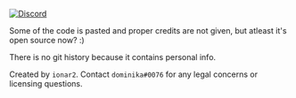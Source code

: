 [![Discord](https://img.shields.io/discord/694337597371056198?label=discord&logo=discord&logoColor=white)](https://discord.gg/UEyGRGu)

Some of the code is pasted and proper credits are not given, but atleast it's open source now? :)

There is no git history because it contains personal info.

Created by `ionar2`. Contact `dominika#0076` for any legal concerns or licensing questions. 
